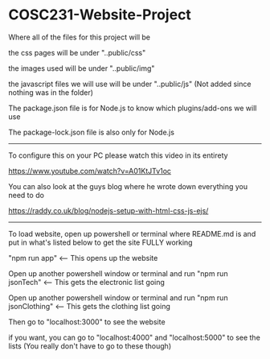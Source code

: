 # COSC231-Website-Project
Where all of the files for this project will be

the css pages will be under "..public/css"

the images used will be under "..public/img"

the javascript files we will use will be under "..public/js" (Not added since nothing was in the folder)


The package.json file is for Node.js to know which plugins/add-ons we will use

The package-lock.json file is also only for Node.js
*********************************************************************


To configure this on your PC please watch this video in its entirety
      
https://www.youtube.com/watch?v=A01KtJTv1oc 



You can also look at the guys blog where he wrote down everything you need to do
    
https://raddy.co.uk/blog/nodejs-setup-with-html-css-js-ejs/


*********************************************************************
To load website, open up powershell or terminal where README.md is and put in what's listed below to get the site FULLY working

"npm run app" <-- This opens up the website

Open up another powershell window or terminal and run
"npm run jsonTech" <-- This gets the electronic list going

Open up another powershell window or terminal and run
"npm run jsonClothing" <-- This gets the clothing list going


Then go to "localhost:3000" to see the website

if you want, you can go to "localhost:4000" and "localhost:5000" to see the lists (You really don't have to go to these though)
